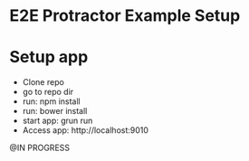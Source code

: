 # E2E Protractor Example Setup
# Setup app
- Clone repo
- go to repo dir
- run: npm install
- run: bower install
- start app: grun run
- Access app: http://localhost:9010

@IN PROGRESS
